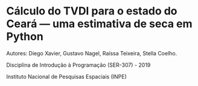 # **Cálculo do TVDI para o estado do Ceará — uma estimativa de seca em Python**

Autores: Diego Xavier, Gustavo Nagel, Raíssa Teixeira, Stella Coelho. 

Disciplina de Introdução à Programação (SER-307) - 2019

Instituto Nacional de Pesquisas Espaciais (INPE)
